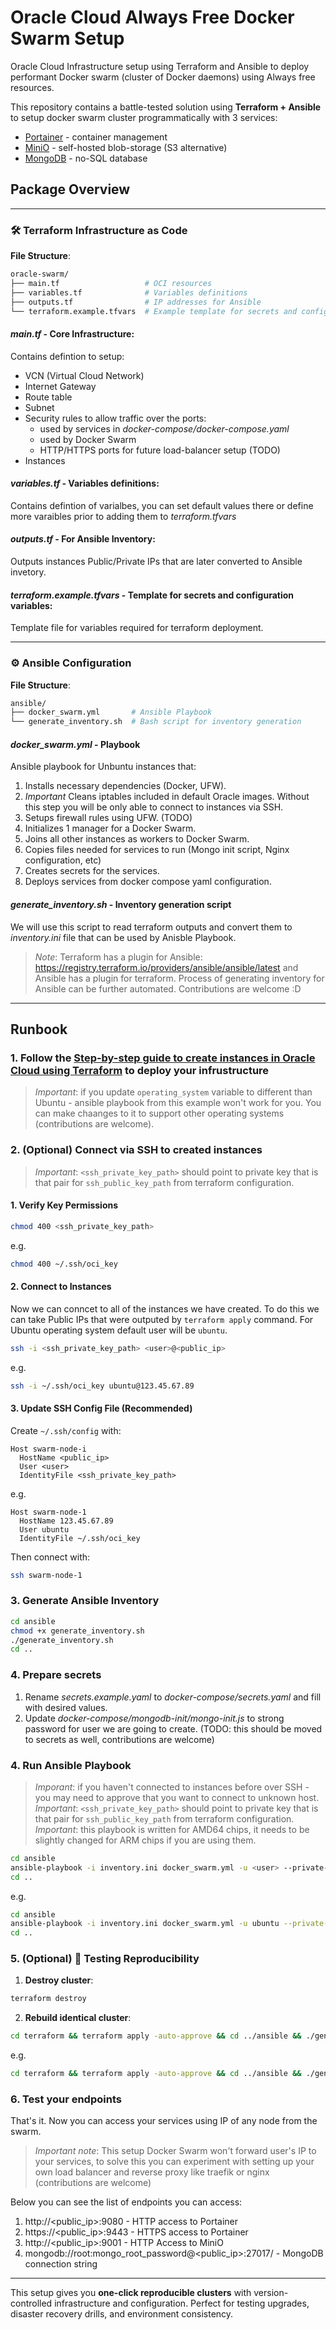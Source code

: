 # Oracle Cloud Always Free Docker Swarm Setup
Oracle Cloud Infrastructure setup using Terraform and Ansible to deploy performant Docker swarm (cluster of Docker daemons) using Always free resources.

This repository contains a battle-tested solution using **Terraform + Ansible** to setup docker swarm cluster programmatically with 3 services:
- [Portainer](https://www.portainer.io/) - container management
- [MiniO](https://www.min.io/) - self-hosted blob-storage (S3 alternative)
- [MongoDB](https://www.mongodb.com/) - no-SQL database

## Package Overview
---

### 🛠 Terraform Infrastructure as Code
**File Structure**:
```bash
oracle-swarm/
├── main.tf                   # OCI resources
├── variables.tf              # Variables definitions
├── outputs.tf                # IP addresses for Ansible
└── terraform.example.tfvars  # Example template for secrets and configuration variables
```

#### *main.tf* - Core Infrastructure:
Contains defintion to setup:
* VCN (Virtual Cloud Network)
* Internet Gateway
* Route table
* Subnet
* Security rules to allow traffic over the ports:
  * used by services in *docker-compose/docker-compose.yaml*
  * used by Docker Swarm
  * HTTP/HTTPS ports for future load-balancer setup (TODO)
* Instances

#### *variables.tf* - Variables definitions:
Contains defintion of varialbes, you can set default values there or define more varaibles prior to adding them to *terraform.tfvars*

#### *outputs.tf* - For Ansible Inventory:
Outputs instances Public/Private IPs that are later converted to Ansible invetory. 

#### *terraform.example.tfvars* - Template for secrets and configuration variables:
Template file for variables required for terraform deployment.

---

### ⚙️ Ansible Configuration
**File Structure**:
```bash
ansible/
├── docker_swarm.yml       # Ansible Playbook
└── generate_inventory.sh  # Bash script for inventory generation
```

#### *docker_swarm.yml* - Playbook
Ansible playbook for Unbuntu instances that:
1. Installs necessary dependencies (Docker, UFW).
2. *Important* Cleans iptables included in default Oracle images. Without this step you will be only able to connect to instances via SSH.
3. Setups firewall rules using UFW. (TODO)
4. Initializes 1 manager for a Docker Swarm.
5. Joins all other instances as workers to Docker Swarm.
6. Copies files needed for services to run (Mongo init script, Nginx configuration, etc)
7. Creates secrets for the services.
8. Deploys services from docker compose yaml configuration.


#### *generate_inventory.sh* - Inventory generation script
We will use this script to read terraform outputs and convert them to *inventory.ini* file that can be used by Anisble Playbook.

> *Note*: Terraform has a plugin for Ansible: https://registry.terraform.io/providers/ansible/ansible/latest and Ansible has a plugin for terraform. Process of generating inventory for Ansible can be further automated. Contributions are welcome :D

---

## Runbook

### 1. Follow the [Step-by-step guide to create instances in Oracle Cloud using Terraform](terraform/README.md) to deploy your infrustructure

> *Important*: if you update `operating_system` variable to different than Ubuntu - ansible playbook from this example won't work for you. You can make chaanges to it to support other operating systems (contributions are welcome).

### 2. (Optional) Connect via SSH to created instances 

> *Important*: `<ssh_private_key_path>` should point to private key that is that pair for `ssh_public_key_path` from terraform configuration.

#### 1. Verify Key Permissions
```bash
chmod 400 <ssh_private_key_path>
```
e.g.
```bash
chmod 400 ~/.ssh/oci_key
```

#### 2. Connect to Instances

Now we can conncet to all of the instances we have created.
To do this we can take Public IPs that were outputed by `terraform apply` command.
For Ubuntu operating system default user will be `ubuntu`.
```bash
ssh -i <ssh_private_key_path> <user>@<public_ip>
```
e.g.
```bash
ssh -i ~/.ssh/oci_key ubuntu@123.45.67.89
```

#### 3. Update SSH Config File (Recommended)
Create `~/.ssh/config` with:
```config
Host swarm-node-i
  HostName <public_ip>
  User <user>
  IdentityFile <ssh_private_key_path>
```
e.g.
```config
Host swarm-node-1
  HostName 123.45.67.89
  User ubuntu
  IdentityFile ~/.ssh/oci_key
```

Then connect with:
```bash
ssh swarm-node-1
```

### 3. Generate Ansible Inventory
```bash
cd ansible
chmod +x generate_inventory.sh
./generate_inventory.sh
cd ..
```

### 4. Prepare secrets
1. Rename *secrets.example.yaml* to *docker-compose/secrets.yaml* and fill with desired values.
2. Update *docker-compose/mongodb-init/mongo-init.js* to strong password for user we are going to create. (TODO: this should be moved to secrets as well, contributions are welcome)

### 4. Run Ansible Playbook

> *Imporant*: if you haven't connected to instances before over SSH - you may need to approve that you want to connect to unknown host.
> *Important*: `<ssh_private_key_path>` should point to private key that is that pair for `ssh_public_key_path` from terraform configuration.
> *Important*: this playbook is written for AMD64 chips, it needs to be slightly changed for ARM chips if you are using them.

```bash
cd ansible
ansible-playbook -i inventory.ini docker_swarm.yml -u <user> --private-key <ssh_private_key_path>
cd ..
```
e.g.
```bash
cd ansible
ansible-playbook -i inventory.ini docker_swarm.yml -u ubuntu --private-key ~/.ssh/oci_key
cd ..
```

### 5. (Optional) 🧪 Testing Reproducibility
1. **Destroy cluster**:
```bash
terraform destroy
```

2. **Rebuild identical cluster**:
```bash
cd terraform && terraform apply -auto-approve && cd ../ansible && ./generate_inventory.sh && ansible-playbook -i inventory.ini docker_swarm.yml -u <user> --private-key <ssh_private_key_path> && cd ..
```
e.g.
```bash
cd terraform && terraform apply -auto-approve && cd ../ansible && ./generate_inventory.sh && ansible-playbook -i inventory.ini docker_swarm.yml -u ubuntu --private-key ~/.ssh/oci_key && cd ..
```

### 6. Test your endpoints

That's it. Now you can access your services using IP of any node from the swarm. 

> *Important note*: This setup Docker Swarm won't forward user's IP to your services, to solve this you can experiment with setting up your own load balancer and reverse proxy like traefik or nginx (contributions are welcome)

Below you can see the list of endpoints you can access:
1. http://<public_ip>:9080 - HTTP access to Portainer
2. https://<public_ip>:9443 - HTTPS access to Portainer
3. http://<public_ip>:9001 - HTTP Access to MiniO
4. mongodb://root:mongo_root_password@<public_ip>:27017/ - MongoDB connection string


---

This setup gives you **one-click reproducible clusters** with version-controlled infrastructure and configuration. Perfect for testing upgrades, disaster recovery drills, and environment consistency.